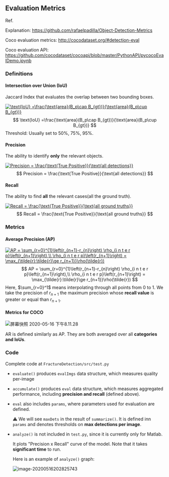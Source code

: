 ## Evaluation Metrics

Ref.

Explanation: https://github.com/rafaelpadilla/Object-Detection-Metrics

Coco evaluation metrics: http://cocodataset.org/#detection-eval

Coco evaluation API: https://github.com/cocodataset/cocoapi/blob/master/PythonAPI/pycocoEvalDemo.ipynb

### Definitions

#### Intersection over Union (IoU)

Jaccard Index that evaluates the overlap between two bounding boxes.

<a href="https://www.codecogs.com/eqnedit.php?latex=\text{IoU}&space;=\frac{\text{area}(B_p\cap&space;B_{gt})}{\text{area}(B_p\cup&space;B_{gt})}" target="_blank"><img src="https://latex.codecogs.com/gif.latex?\text{IoU}&space;=\frac{\text{area}(B_p\cap&space;B_{gt})}{\text{area}(B_p\cup&space;B_{gt})}" title="\text{IoU} =\frac{\text{area}(B_p\cap B_{gt})}{\text{area}(B_p\cup B_{gt})}" /></a>
$$
\text{IoU} =\frac{\text{area}(B_p\cap B_{gt})}{\text{area}(B_p\cup B_{gt})}
$$
Threshold: Usually set to 50%, 75%, 95%.

#### Precision

The ability to identify **only** the relevant objects.

<a href="https://www.codecogs.com/eqnedit.php?latex=Precision&space;=&space;\frac{\text{True&space;Positive}}{\text{all&space;detections}}" target="_blank"><img src="https://latex.codecogs.com/gif.latex?Precision&space;=&space;\frac{\text{True&space;Positive}}{\text{all&space;detections}}" title="Precision = \frac{\text{True Positive}}{\text{all detections}}" /></a>
$$
Precision = \frac{\text{True Positive}}{\text{all detections}}
$$

#### Recall

The ability to find **all** the relevant cases(all the ground truth).

<a href="https://www.codecogs.com/eqnedit.php?latex=Recall&space;=&space;\frac{\text{True&space;Positive}}{\text{all&space;ground&space;truths}}" target="_blank"><img src="https://latex.codecogs.com/gif.latex?Recall&space;=&space;\frac{\text{True&space;Positive}}{\text{all&space;ground&space;truths}}" title="Recall = \frac{\text{True Positive}}{\text{all ground truths}}" /></a>
$$
Recall = \frac{\text{True Positive}}{\text{all ground truths}}
$$


### Metrics

#### Average Precision (AP)

<a href="https://www.codecogs.com/eqnedit.php?latex=AP&space;=&space;\sum_{r=0}^{1}\left(r_{n&plus;1}-r_{n}\right)&space;\rho_{i&space;n&space;t&space;e&space;r&space;p}\left(r_{n&plus;1}\right),\\&space;\rho_{i&space;n&space;t&space;e&space;r&space;p}\left(r_{n&plus;1}\right)&space;=&space;\max_{\tilde{r}:\tilde{r}\ge&space;r_{n&plus;1}}\rho(\tilde{r})" target="_blank"><img src="https://latex.codecogs.com/gif.latex?AP&space;=&space;\sum_{r=0}^{1}\left(r_{n&plus;1}-r_{n}\right)&space;\rho_{i&space;n&space;t&space;e&space;r&space;p}\left(r_{n&plus;1}\right),\\&space;\rho_{i&space;n&space;t&space;e&space;r&space;p}\left(r_{n&plus;1}\right)&space;=&space;\max_{\tilde{r}:\tilde{r}\ge&space;r_{n&plus;1}}\rho(\tilde{r})" title="AP = \sum_{r=0}^{1}\left(r_{n+1}-r_{n}\right) \rho_{i n t e r p}\left(r_{n+1}\right),\\ \rho_{i n t e r p}\left(r_{n+1}\right) = \max_{\tilde{r}:\tilde{r}\ge r_{n+1}}\rho(\tilde{r})" /></a>
$$
AP = \sum_{r=0}^{1}\left(r_{n+1}-r_{n}\right) \rho_{i n t e r p}\left(r_{n+1}\right),\\
\rho_{i n t e r p}\left(r_{n+1}\right) = \max_{\tilde{r}:\tilde{r}\ge r_{n+1}}\rho(\tilde{r})
$$
Here, $\sum_{r=0}^1$ means interpolating through all points from 0 to 1. We take the precision of $r_{n+1}$ the maximum precision whose **recall value** is greater or equal than $r_{n+1}$.

#### Metrics for COCO

![屏幕快照 2020-05-16 下午8.11.28](https://tva1.sinaimg.cn/large/007S8ZIlgy1geujv9qf9vj31ki0n644z.jpg)

AR is defined similarly as AP. They are both averaged over all **categories and IoUs**.



### Code

Complete code at `FractureDetection/src/test.py`

-   `evaluate()` produces `evalImgs` data structure, which measures quality per-image

-   `accumulate()` produces `eval` data structure, which measures aggregated performance, including **precision and recall** (defined above).

-   `eval` also includes `params`, where parameters used for evaluation are defined. 

    ⚠️ We will see `maxDets` in the result of `summarize()`. It is defined inn `params` and denotes thresholds on **max detections per image**.

-   `analyze()` is not included in `test.py`, since it is currently only for Matlab.

    It plots "Precision x Recall" curve of the model. Note that it takes **significant time** to run.

    Here is an example of `analyze()` graph:

    ![image-20200516202825743](https://tva1.sinaimg.cn/large/007S8ZIlgy1geukcuiuntj319a0imduc.jpg)


